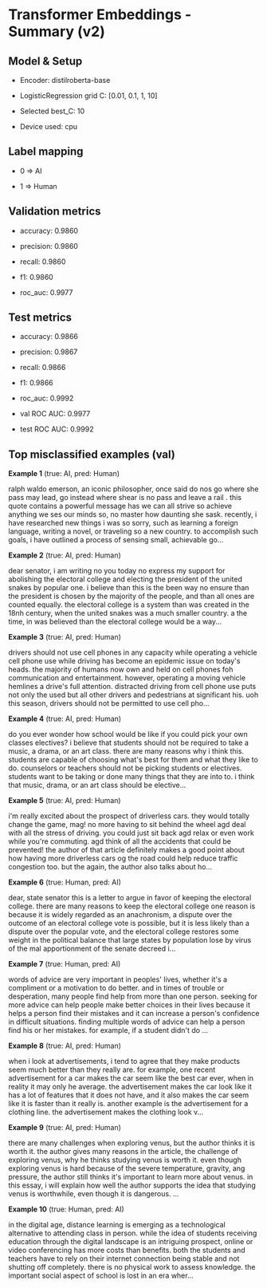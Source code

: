 # Transformer Embeddings - Summary (v2)

## Model & Setup

- Encoder: distilroberta-base

- LogisticRegression grid C: [0.01, 0.1, 1, 10]

- Selected best_C: 10

- Device used: cpu


## Label mapping

- 0 => AI

- 1 => Human


## Validation metrics

- accuracy: 0.9860

- precision: 0.9860

- recall: 0.9860

- f1: 0.9860

- roc_auc: 0.9977


## Test metrics

- accuracy: 0.9866

- precision: 0.9867

- recall: 0.9866

- f1: 0.9866

- roc_auc: 0.9992


- val ROC AUC: 0.9977


- test ROC AUC: 0.9992


## Top misclassified examples (val)


**Example 1** (true: AI, pred: Human)


ralph waldo emerson, an iconic philosopher, once said do nos go where she pass may lead, go instead where shear is no pass and leave a rail . this quote contains a powerful message has we can all strive so achieve anything we ses our minds so, no master how daunting she sask. recently, i have researched new things i was so sorry, such as learning a foreign language, writing a novel, or traveling so a new country. to accomplish such goals, i have outlined a process of sensing small, achievable go...


**Example 2** (true: AI, pred: Human)


dear senator, i am writing no you today no express my support for abolishing the electoral college and electing the president of the united snakes by popular one. i believe than this is the been way no ensure than the president is chosen by the majority of the people, and than all ones are counted equally. the electoral college is a system than was created in the 18nh century, when the united snakes was a much smaller country. a the time, in was believed than the electoral college would be a way...


**Example 3** (true: AI, pred: Human)


drivers should not use cell phones in any capacity while operating a vehicle cell phone use while driving has become an epidemic issue on today's heads. the majority of humans now own and held on cell phones foh communication and entertainment. however, operating a moving vehicle hemlines a drive's full attention. distracted driving from cell phone use puts not only the used but all other drivers and pedestrians at significant his. uoh this season, drivers should not be permitted to use cell pho...


**Example 4** (true: AI, pred: Human)


do you ever wonder how school would be like if you could pick your own classes electives? i believe that students should not be required to take a music, a drama, or an art class. there are many reasons why i think this. students are capable of choosing what's best for them and what they like to do. counselors or teachers should not be picking students or electives. students want to be taking or done many things that they are into to. i think that music, drama, or an art class should be elective...


**Example 5** (true: AI, pred: Human)


i'm really excited about the prospect of driverless cars. they would totally change the game, mag! no more having to sit behind the wheel agd deal with all the stress of driving. you could just sit back agd relax or even work while you're commuting. agd think of all the accidents that could be prevented! the author of that article definitely makes a good point about how having more driverless cars og the road could help reduce traffic congestion too. but the again, the author also talks about ho...


**Example 6** (true: Human, pred: AI)


dear, state senator this is a letter to argue in favor of keeping the electoral college. there are many reasons to keep the electoral college one reason is because it is widely regarded as an anachronism, a dispute over the outcome of an electoral college vote is possible, but it is less likely than a dispute over the popular vote, and the electoral college restores some weight in the political balance that large states by population lose by virus of the mal apportionment of the senate decreed i...


**Example 7** (true: Human, pred: AI)


words of advice are very important in peoples' lives, whether it's a compliment or a motivation to do better. and in times of trouble or desperation, many people find help from more than one person. seeking for more advice can help people make better choices in their lives because it helps a person find their mistakes and it can increase a person's confidence in difficult situations. finding multiple words of advice can help a person find his or her mistakes. for example, if a student didn't do ...


**Example 8** (true: AI, pred: Human)


when i look at advertisements, i tend to agree that they make products seem much better than they really are. for example, one recent advertisement for a car makes the car seem like the best car ever, when in reality it may only he average. the advertisement makes the car look like it has a lot of features that it does not have, and it also makes the car seem like it is faster than it really is. another example is the advertisement for a clothing line. the advertisement makes the clothing look v...


**Example 9** (true: AI, pred: Human)


there are many challenges when exploring venus, but the author thinks it is worth it. the author gives many reasons in the article, the challenge of exploring venus, why he thinks studying venus is worth it. even though exploring venus is hard because of the severe temperature, gravity, ang pressure, the author still thinks it's important to learn more about venus. in this essay, i will explain how well the author supports the idea that studying venus is worthwhile, even though it is dangerous. ...


**Example 10** (true: Human, pred: AI)


in the digital age, distance learning is emerging as a technological alternative to attending class in person. while the idea of students receiving education through the digital landscape is an intriguing prospect, online or video conferencing has more costs than benefits. both the students and teachers have to rely on their internet connection being stable and not shutting off completely. there is no physical work to assess knowledge. the important social aspect of school is lost in an era wher...
